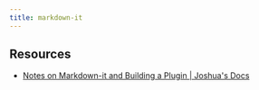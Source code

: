 ```yaml
---
title: markdown-it
---
```


## Resources
- [Notes on Markdown-it and Building a Plugin | Joshua's Docs](https://docs.joshuatz.com/cheatsheets/node-and-npm/markdown-it/)
